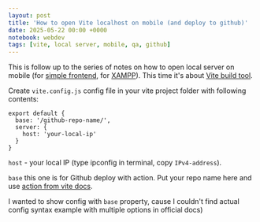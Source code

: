 ```yaml
---
layout: post
title: 'How to open Vite localhost on mobile (and deploy to github)'
date: 2025-05-22 00:00 +0000
notebook: webdev
tags: [vite, local server, mobile, qa, github]
---
```

This is follow up to the series of notes on how to open local server on mobile (for [simple frontend](https://vallek.github.io/webdevtips/ru/localhost-on-mobile), for [XAMPP](https://vallek.github.io/webdevtips/ru/xampp-wp-mobile)). This time it's about [Vite build tool](https://vite.dev/).

Create `vite.config.js` config file in your vite project folder with following contents:
```
export default {
  base: '/github-repo-name/',
  server: {
    host: 'your-local-ip'
  }	
}
```

`host` - your local IP (type ipconfig in terminal, copy `IPv4-address`).

`base` this one is for Github deploy with action. Put your repo name here and use [action from vite docs](https://vite.dev/guide/static-deploy#github-pages).

I wanted to show config with `base` property, cause I couldn't find actual config syntax example with multiple options in official docs)